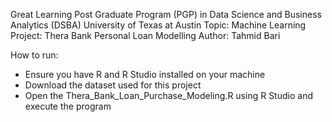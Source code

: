 Great Learning
Post Graduate Program (PGP) in Data Science and Business Analytics (DSBA)
University of Texas at Austin
Topic: Machine Learning
Project: Thera Bank Personal Loan Modelling
Author: Tahmid Bari

How to run:
- Ensure you have R and R Studio installed on your machine
- Download the dataset used for this project
- Open the Thera_Bank_Loan_Purchase_Modeling.R using R Studio and execute the program
